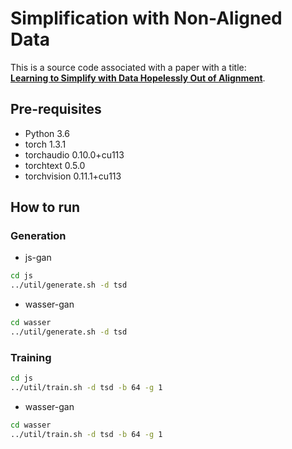 # Simplification with Non-Aligned Data

This is a source code associated with a paper with a title: <br/>
[**Learning to Simplify with Data Hopelessly Out of Alignment**](learn.html).  

## Pre-requisites

* Python 3.6
* torch                   1.3.1
* torchaudio              0.10.0+cu113
* torchtext               0.5.0
* torchvision             0.11.1+cu113



## How to run 


### Generation

* js-gan

```bash
cd js
../util/generate.sh -d tsd

```

* wasser-gan

```bash
cd wasser
../util/generate.sh -d tsd

````

### Training


```bash
cd js
../util/train.sh -d tsd -b 64 -g 1

```

* wasser-gan

```bash
cd wasser
../util/train.sh -d tsd -b 64 -g 1

````


